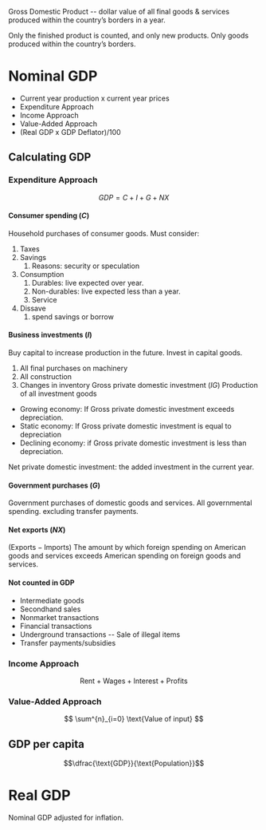 Gross Domestic Product -- dollar value of all final goods & services produced within the country’s borders in a year.

Only the finished product is counted, and only new products.
Only goods produced within the country’s borders.

# Nominal GDP
- Current year production x current year prices
- Expenditure Approach
- Income Approach
- Value-Added Approach
- (Real GDP x GDP Deflator)/100
## Calculating GDP
### Expenditure Approach
$$GDP = C + I + G + NX$$
#### Consumer spending $(C)$
Household purchases of consumer goods.
Must consider:
1. Taxes
2. Savings
	1. Reasons: security or speculation
3. Consumption
	1. Durables: live expected over year.
	2. Non-durables: live expected less than a year.
	3. Service
4. Dissave 
	1. spend savings or borrow
#### Business investments $(I)$
Buy capital to increase production in the future. Invest in capital goods.
1. All final purchases on machinery
2. All construction
3. Changes in inventory
Gross private domestic investment $(IG)$ 
Production of all investment goods
- Growing economy: If Gross private domestic investment exceeds depreciation.
- Static economy: If Gross private domestic investment is equal to depreciation
- Declining economy: if Gross private domestic investment is less than depreciation.

Net private domestic investment: the added investment in the current year.
#### Government purchases $(G)$
Government purchases of domestic goods and services. 
All governmental spending. excluding transfer payments.
#### Net exports $(NX)$
$(\text{Exports} - \text{Imports})$
The amount by which foreign spending on American goods and services exceeds American spending on foreign goods and services.

#### Not counted in GDP
- Intermediate goods
- Secondhand sales
- Nonmarket transactions
- Financial transactions
- Underground transactions -- Sale of illegal items
- Transfer payments/subsidies

### Income Approach
$$\text{Rent} + \text{Wages} + \text{Interest} + \text{Profits}$$
### Value-Added Approach
$$
\sum^{n}_{i=0} \text{Value of input}
$$

## GDP per capita
$$\dfrac{\text{GDP}}{\text{Population}}$$
# Real GDP
Nominal GDP adjusted for inflation.

